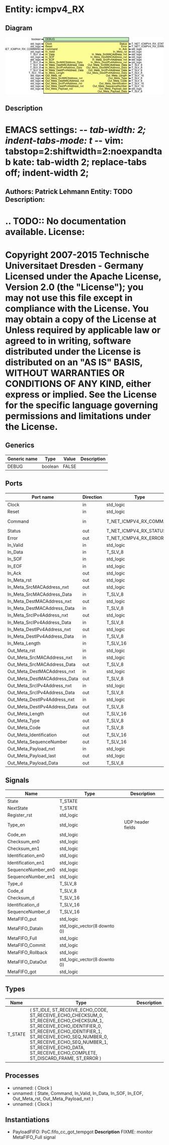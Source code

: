 # Entity: icmpv4_RX

## Diagram

![Diagram](icmpv4_RX.svg "Diagram")
## Description

EMACS settings: -*-  tab-width: 2; indent-tabs-mode: t -*-
vim: tabstop=2:shiftwidth=2:noexpandtab
kate: tab-width 2; replace-tabs off; indent-width 2;
=============================================================================
Authors:				 	Patrick Lehmann
Entity:				 	TODO
Description:
-------------------------------------
.. TODO:: No documentation available.
License:
=============================================================================
Copyright 2007-2015 Technische Universitaet Dresden - Germany
Licensed under the Apache License, Version 2.0 (the "License");
you may not use this file except in compliance with the License.
You may obtain a copy of the License at
Unless required by applicable law or agreed to in writing, software
distributed under the License is distributed on an "AS IS" BASIS,
WITHOUT WARRANTIES OR CONDITIONS OF ANY KIND, either express or implied.
See the License for the specific language governing permissions and
limitations under the License.
=============================================================================
## Generics

| Generic name | Type    | Value | Description |
| ------------ | ------- | ----- | ----------- |
| DEBUG        | boolean | FALSE |             |
## Ports

| Port name                     | Direction | Type                    | Description   |
| ----------------------------- | --------- | ----------------------- | ------------- |
| Clock                         | in        | std_logic               |               |
| Reset                         | in        | std_logic               |               |
| Command                       | in        | T_NET_ICMPV4_RX_COMMAND | CSE interface |
| Status                        | out       | T_NET_ICMPV4_RX_STATUS  |               |
| Error                         | out       | T_NET_ICMPV4_RX_ERROR   |               |
| In_Valid                      | in        | std_logic               | IN port       |
| In_Data                       | in        | T_SLV_8                 |               |
| In_SOF                        | in        | std_logic               |               |
| In_EOF                        | in        | std_logic               |               |
| In_Ack                        | out       | std_logic               |               |
| In_Meta_rst                   | out       | std_logic               |               |
| In_Meta_SrcMACAddress_nxt     | out       | std_logic               |               |
| In_Meta_SrcMACAddress_Data    | in        | T_SLV_8                 |               |
| In_Meta_DestMACAddress_nxt    | out       | std_logic               |               |
| In_Meta_DestMACAddress_Data   | in        | T_SLV_8                 |               |
| In_Meta_SrcIPv4Address_nxt    | out       | std_logic               |               |
| In_Meta_SrcIPv4Address_Data   | in        | T_SLV_8                 |               |
| In_Meta_DestIPv4Address_nxt   | out       | std_logic               |               |
| In_Meta_DestIPv4Address_Data  | in        | T_SLV_8                 |               |
| In_Meta_Length                | in        | T_SLV_16                |               |
| Out_Meta_rst                  | in        | std_logic               | OUT Port      |
| Out_Meta_SrcMACAddress_nxt    | in        | std_logic               |               |
| Out_Meta_SrcMACAddress_Data   | out       | T_SLV_8                 |               |
| Out_Meta_DestMACAddress_nxt   | in        | std_logic               |               |
| Out_Meta_DestMACAddress_Data  | out       | T_SLV_8                 |               |
| Out_Meta_SrcIPv4Address_nxt   | in        | std_logic               |               |
| Out_Meta_SrcIPv4Address_Data  | out       | T_SLV_8                 |               |
| Out_Meta_DestIPv4Address_nxt  | in        | std_logic               |               |
| Out_Meta_DestIPv4Address_Data | out       | T_SLV_8                 |               |
| Out_Meta_Length               | out       | T_SLV_16                |               |
| Out_Meta_Type                 | out       | T_SLV_8                 |               |
| Out_Meta_Code                 | out       | T_SLV_8                 |               |
| Out_Meta_Identification       | out       | T_SLV_16                |               |
| Out_Meta_SequenceNumber       | out       | T_SLV_16                |               |
| Out_Meta_Payload_nxt          | in        | std_logic               |               |
| Out_Meta_Payload_last         | out       | std_logic               |               |
| Out_Meta_Payload_Data         | out       | T_SLV_8                 |               |
## Signals

| Name               | Type                         | Description       |
| ------------------ | ---------------------------- | ----------------- |
| State              | T_STATE                      |                   |
| NextState          | T_STATE                      |                   |
| Register_rst       | std_logic                    |                   |
| Type_en            | std_logic                    | UDP header fields |
| Code_en            | std_logic                    |                   |
| Checksum_en0       | std_logic                    |                   |
| Checksum_en1       | std_logic                    |                   |
| Identification_en0 | std_logic                    |                   |
| Identification_en1 | std_logic                    |                   |
| SequenceNumber_en0 | std_logic                    |                   |
| SequenceNumber_en1 | std_logic                    |                   |
| Type_d             | T_SLV_8                      |                   |
| Code_d             | T_SLV_8                      |                   |
| Checksum_d         | T_SLV_16                     |                   |
| Identification_d   | T_SLV_16                     |                   |
| SequenceNumber_d   | T_SLV_16                     |                   |
| MetaFIFO_put       | std_logic                    |                   |
| MetaFIFO_DataIn    | std_logic_vector(8 downto 0) |                   |
| MetaFIFO_Full      | std_logic                    |                   |
| MetaFIFO_Commit    | std_logic                    |                   |
| MetaFIFO_Rollback  | std_logic                    |                   |
| MetaFIFO_DataOut   | std_logic_vector(8 downto 0) |                   |
| MetaFIFO_got       | std_logic                    |                   |
## Types

| Name    | Type                                                                                                                                                                                                                                                                                           | Description |
| ------- | ---------------------------------------------------------------------------------------------------------------------------------------------------------------------------------------------------------------------------------------------------------------------------------------------- | ----------- |
| T_STATE | ( ST_IDLE, ST_RECEIVE_ECHO_CODE, ST_RECEIVE_ECHO_CHECKSUM_0, ST_RECEIVE_ECHO_CHECKSUM_1, ST_RECEIVE_ECHO_IDENTIFIER_0, ST_RECEIVE_ECHO_IDENTIFIER_1, ST_RECEIVE_ECHO_SEQ_NUMBER_0, ST_RECEIVE_ECHO_SEQ_NUMBER_1, ST_RECEIVE_ECHO_DATA, ST_RECEIVE_ECHO_COMPLETE, ST_DISCARD_FRAME, ST_ERROR )  |             |
## Processes
- unnamed: ( Clock )
- unnamed: ( State, Command, In_Valid, In_Data, In_SOF, In_EOF, Out_Meta_rst, Out_Meta_Payload_nxt )
- unnamed: ( Clock )
## Instantiations

- PayloadFIFO: PoC.fifo_cc_got_tempgot
**Description**
FIXME: monitor MetaFIFO_Full signal

